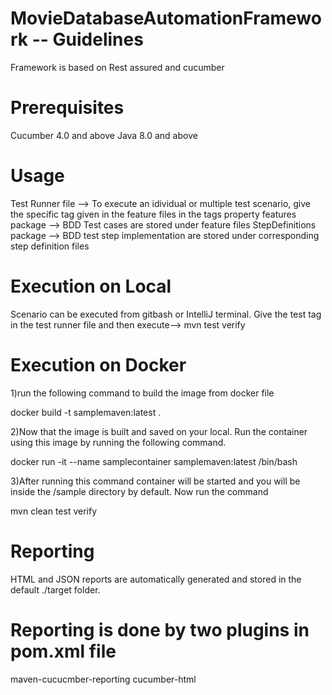 # MovieDatabaseAutomationFramework -- Guidelines
Framework is based on Rest assured and cucumber

# Prerequisites
Cucumber 4.0 and above Java 8.0 and above

# Usage
Test Runner file --> To execute an idividual or multiple test scenario, give the specific tag given in the feature files in the tags property
features package --> BDD Test cases are stored under feature files
StepDefinitions package --> BDD test step implementation are stored under corresponding step definition files

# Execution on Local
Scenario can be executed from gitbash or IntelliJ terminal. Give the test tag in the test runner file and then execute--> mvn test verify

# Execution on Docker
1)run the following command to build the image from docker file

docker build -t samplemaven:latest .

2)Now that the image is built and saved on your local. Run the container using this image by running the following command.

docker run -it --name samplecontainer samplemaven:latest /bin/bash

3)After running this command container will be started and you will be inside the /sample directory by default. Now run the command

mvn clean test verify

# Reporting
HTML and JSON reports are automatically generated and stored in the default ./target folder.

# Reporting is done by two plugins in pom.xml file

maven-cucucmber-reporting
cucumber-html
